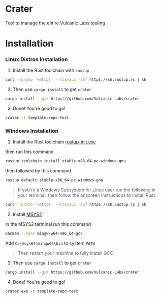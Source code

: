 # Crater

Tool to manage the entire Vulcanic Labs tooling

# Installation

### Linux Distros Installation

1. Install the Rust toolchain with `rustup`

```sh
curl --proto '=https' --tlsv1.2 -sSf https://sh.rustup.rs | sh
```

2. Then use `cargo install` to get `crater`

```sh
cargo install --git https://github.com/Vulcanic-Labs/crater
```

3. Done! You're good to go!

```sh
crater -t template-repo-test
```

### Windows Installation

1. Install the Rust toolchain [rustup-init.exe](https://win.rustup.rs/x86_64)

then run this command

```sh
rustup toolchain install stable-x86_64-pc-windows-gnu
```
then followed by this command

```sh
rustup default stable-x86_64-pc-windows-gnu
```
>If you're a Windows Subsystem for Linux user run the following in your terminal, then follow the onscreen instructions to install Rust.

```sh
curl --proto '=https' --tlsv1.2 -sSf https://sh.rustup.rs | sh
```

2. Install [MSYS2](https://www.msys2.org/)

In the MSYS2 terminal run this command

```sh
pacman --sync mingw-w64-x86_64-gcc
```

Add `C:\msys64\mingw64\bin` to system `PATH`

>Then restart your machine to fully install GCC

3. Then use `cargo install` to get `crater`

```sh
cargo install --git https://github.com/Vulcanic-Labs/crater
```

4. Done! You're good to go!

```sh
crater.exe -t template-repo-test
```